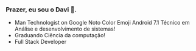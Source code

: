 ### Prazer, eu sou o Davi 🫶.



-  Man Technologist on Google Noto Color Emoji Android 7.1 Técnico em Análise e desenvolvimento de sistemas!
- Graduando Ciência da computação!
- Full Stack Developer


